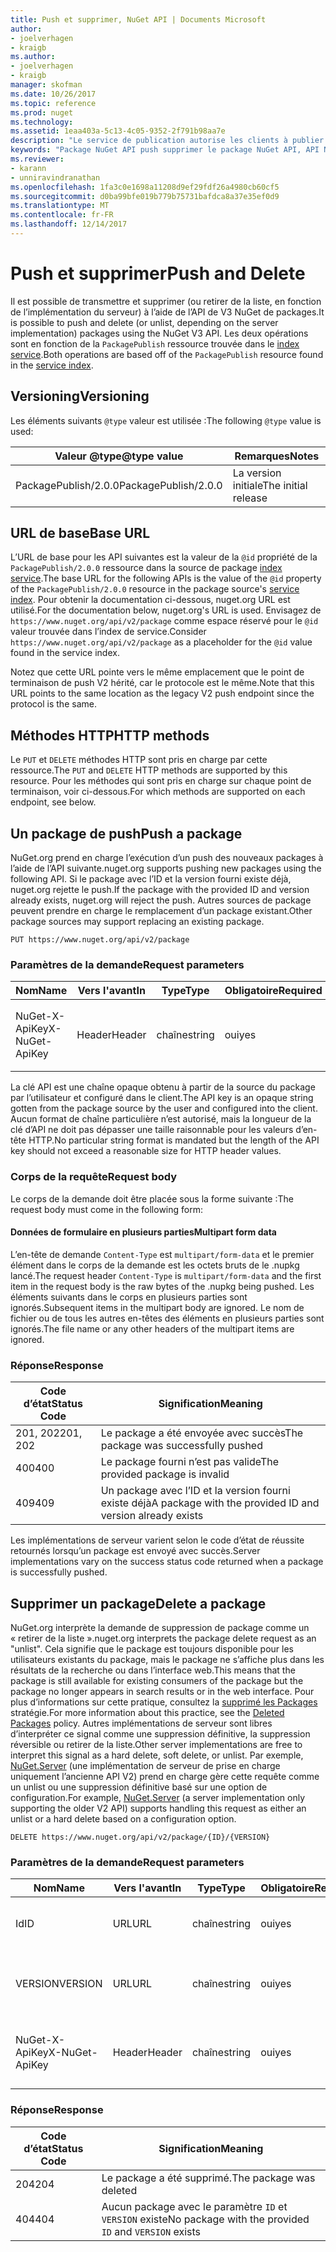 ```yaml
---
title: Push et supprimer, NuGet API | Documents Microsoft
author:
- joelverhagen
- kraigb
ms.author:
- joelverhagen
- kraigb
manager: skofman
ms.date: 10/26/2017
ms.topic: reference
ms.prod: nuget
ms.technology: 
ms.assetid: 1eaa403a-5c13-4c05-9352-2f791b98aa7e
description: "Le service de publication autorise les clients à publier les nouveaux packages et de retrait de la liste ou de supprimer des packages existants."
keywords: "Package NuGet API push supprimer le package NuGet API, API NuGet package, le package de téléchargement NuGet API retirer de la liste, créer des package NuGet API"
ms.reviewer:
- karann
- unniravindranathan
ms.openlocfilehash: 1fa3c0e1698a11208d9ef29fdf26a4980cb60cf5
ms.sourcegitcommit: d0ba99bfe019b779b75731bafdca8a37e35ef0d9
ms.translationtype: MT
ms.contentlocale: fr-FR
ms.lasthandoff: 12/14/2017
---
```

# <a name="push-and-delete"></a><span data-ttu-id="e9927-104">Push et supprimer</span><span class="sxs-lookup"><span data-stu-id="e9927-104">Push and Delete</span></span>

<span data-ttu-id="e9927-105">Il est possible de transmettre et supprimer (ou retirer de la liste, en fonction de l’implémentation du serveur) à l’aide de l’API de V3 NuGet de packages.</span><span class="sxs-lookup"><span data-stu-id="e9927-105">It is possible to push and delete (or unlist, depending on the server implementation) packages using the NuGet V3 API.</span></span>
<span data-ttu-id="e9927-106">Les deux opérations sont en fonction de la `PackagePublish` ressource trouvée dans le [index service](service-index.md).</span><span class="sxs-lookup"><span data-stu-id="e9927-106">Both operations are based off of the `PackagePublish` resource found in the [service index](service-index.md).</span></span>

## <a name="versioning"></a><span data-ttu-id="e9927-107">Versioning</span><span class="sxs-lookup"><span data-stu-id="e9927-107">Versioning</span></span>

<span data-ttu-id="e9927-108">Les éléments suivants `@type` valeur est utilisée :</span><span class="sxs-lookup"><span data-stu-id="e9927-108">The following `@type` value is used:</span></span>

<span data-ttu-id="e9927-109">Valeur @type</span><span class="sxs-lookup"><span data-stu-id="e9927-109">@type value</span></span>          | <span data-ttu-id="e9927-110">Remarques</span><span class="sxs-lookup"><span data-stu-id="e9927-110">Notes</span></span>
-------------------- | -----
<span data-ttu-id="e9927-111">PackagePublish/2.0.0</span><span class="sxs-lookup"><span data-stu-id="e9927-111">PackagePublish/2.0.0</span></span> | <span data-ttu-id="e9927-112">La version initiale</span><span class="sxs-lookup"><span data-stu-id="e9927-112">The initial release</span></span>

## <a name="base-url"></a><span data-ttu-id="e9927-113">URL de base</span><span class="sxs-lookup"><span data-stu-id="e9927-113">Base URL</span></span>

<span data-ttu-id="e9927-114">L’URL de base pour les API suivantes est la valeur de la `@id` propriété de la `PackagePublish/2.0.0` ressource dans la source de package [index service](service-index.md).</span><span class="sxs-lookup"><span data-stu-id="e9927-114">The base URL for the following APIs is the value of the `@id` property of the `PackagePublish/2.0.0` resource in the package source's [service index](service-index.md).</span></span> <span data-ttu-id="e9927-115">Pour obtenir la documentation ci-dessous, nuget.org URL est utilisé.</span><span class="sxs-lookup"><span data-stu-id="e9927-115">For the documentation below, nuget.org's URL is used.</span></span> <span data-ttu-id="e9927-116">Envisagez de `https://www.nuget.org/api/v2/package` comme espace réservé pour le `@id` valeur trouvée dans l’index de service.</span><span class="sxs-lookup"><span data-stu-id="e9927-116">Consider `https://www.nuget.org/api/v2/package` as a placeholder for the `@id` value found in the service index.</span></span>

<span data-ttu-id="e9927-117">Notez que cette URL pointe vers le même emplacement que le point de terminaison de push V2 hérité, car le protocole est le même.</span><span class="sxs-lookup"><span data-stu-id="e9927-117">Note that this URL points to the same location as the legacy V2 push endpoint since the protocol is the same.</span></span>

## <a name="http-methods"></a><span data-ttu-id="e9927-118">Méthodes HTTP</span><span class="sxs-lookup"><span data-stu-id="e9927-118">HTTP methods</span></span>

<span data-ttu-id="e9927-119">Le `PUT` et `DELETE` méthodes HTTP sont pris en charge par cette ressource.</span><span class="sxs-lookup"><span data-stu-id="e9927-119">The `PUT` and `DELETE` HTTP methods are supported by this resource.</span></span> <span data-ttu-id="e9927-120">Pour les méthodes qui sont pris en charge sur chaque point de terminaison, voir ci-dessous.</span><span class="sxs-lookup"><span data-stu-id="e9927-120">For which methods are supported on each endpoint, see below.</span></span>

## <a name="push-a-package"></a><span data-ttu-id="e9927-121">Un package de push</span><span class="sxs-lookup"><span data-stu-id="e9927-121">Push a package</span></span>

<span data-ttu-id="e9927-122">NuGet.org prend en charge l’exécution d’un push des nouveaux packages à l’aide de l’API suivante.</span><span class="sxs-lookup"><span data-stu-id="e9927-122">nuget.org supports pushing new packages using the following API.</span></span> <span data-ttu-id="e9927-123">Si le package avec l’ID et la version fourni existe déjà, nuget.org rejette le push.</span><span class="sxs-lookup"><span data-stu-id="e9927-123">If the package with the provided ID and version already exists, nuget.org will reject the push.</span></span> <span data-ttu-id="e9927-124">Autres sources de package peuvent prendre en charge le remplacement d’un package existant.</span><span class="sxs-lookup"><span data-stu-id="e9927-124">Other package sources may support replacing an existing package.</span></span>

```
PUT https://www.nuget.org/api/v2/package
```

### <a name="request-parameters"></a><span data-ttu-id="e9927-125">Paramètres de la demande</span><span class="sxs-lookup"><span data-stu-id="e9927-125">Request parameters</span></span>

<span data-ttu-id="e9927-126">Nom</span><span class="sxs-lookup"><span data-stu-id="e9927-126">Name</span></span>           | <span data-ttu-id="e9927-127">Vers l'avant</span><span class="sxs-lookup"><span data-stu-id="e9927-127">In</span></span>     | <span data-ttu-id="e9927-128">Type</span><span class="sxs-lookup"><span data-stu-id="e9927-128">Type</span></span>   | <span data-ttu-id="e9927-129">Obligatoire</span><span class="sxs-lookup"><span data-stu-id="e9927-129">Required</span></span> | <span data-ttu-id="e9927-130">Remarques</span><span class="sxs-lookup"><span data-stu-id="e9927-130">Notes</span></span>
-------------- | ------ | ------ | -------- | -----
<span data-ttu-id="e9927-131">NuGet-X-ApiKey</span><span class="sxs-lookup"><span data-stu-id="e9927-131">X-NuGet-ApiKey</span></span> | <span data-ttu-id="e9927-132">Header</span><span class="sxs-lookup"><span data-stu-id="e9927-132">Header</span></span> | <span data-ttu-id="e9927-133">chaîne</span><span class="sxs-lookup"><span data-stu-id="e9927-133">string</span></span> | <span data-ttu-id="e9927-134">oui</span><span class="sxs-lookup"><span data-stu-id="e9927-134">yes</span></span>      | <span data-ttu-id="e9927-135">Par exemple, `X-NuGet-ApiKey: {USER_API_KEY}`.</span><span class="sxs-lookup"><span data-stu-id="e9927-135">For example, `X-NuGet-ApiKey: {USER_API_KEY}`</span></span>

<span data-ttu-id="e9927-136">La clé API est une chaîne opaque obtenu à partir de la source du package par l’utilisateur et configuré dans le client.</span><span class="sxs-lookup"><span data-stu-id="e9927-136">The API key is an opaque string gotten from the package source by the user and configured into the client.</span></span> <span data-ttu-id="e9927-137">Aucun format de chaîne particulière n’est autorisé, mais la longueur de la clé d’API ne doit pas dépasser une taille raisonnable pour les valeurs d’en-tête HTTP.</span><span class="sxs-lookup"><span data-stu-id="e9927-137">No particular string format is mandated but the length of the API key should not exceed a reasonable size for HTTP header values.</span></span>

### <a name="request-body"></a><span data-ttu-id="e9927-138">Corps de la requête</span><span class="sxs-lookup"><span data-stu-id="e9927-138">Request body</span></span>

<span data-ttu-id="e9927-139">Le corps de la demande doit être placée sous la forme suivante :</span><span class="sxs-lookup"><span data-stu-id="e9927-139">The request body must come in the following form:</span></span>

#### <a name="multipart-form-data"></a><span data-ttu-id="e9927-140">Données de formulaire en plusieurs parties</span><span class="sxs-lookup"><span data-stu-id="e9927-140">Multipart form data</span></span>

<span data-ttu-id="e9927-141">L’en-tête de demande `Content-Type` est `multipart/form-data` et le premier élément dans le corps de la demande est les octets bruts de le .nupkg lancé.</span><span class="sxs-lookup"><span data-stu-id="e9927-141">The request header `Content-Type` is `multipart/form-data` and the first item in the request body is the raw bytes of the .nupkg being pushed.</span></span> <span data-ttu-id="e9927-142">Les éléments suivants dans le corps en plusieurs parties sont ignorés.</span><span class="sxs-lookup"><span data-stu-id="e9927-142">Subsequent items in the multipart body are ignored.</span></span> <span data-ttu-id="e9927-143">Le nom de fichier ou de tous les autres en-têtes des éléments en plusieurs parties sont ignorés.</span><span class="sxs-lookup"><span data-stu-id="e9927-143">The file name or any other headers of the multipart items are ignored.</span></span>

### <a name="response"></a><span data-ttu-id="e9927-144">Réponse</span><span class="sxs-lookup"><span data-stu-id="e9927-144">Response</span></span>

<span data-ttu-id="e9927-145">Code d’état</span><span class="sxs-lookup"><span data-stu-id="e9927-145">Status Code</span></span> | <span data-ttu-id="e9927-146">Signification</span><span class="sxs-lookup"><span data-stu-id="e9927-146">Meaning</span></span>
----------- | -------
<span data-ttu-id="e9927-147">201, 202</span><span class="sxs-lookup"><span data-stu-id="e9927-147">201, 202</span></span>    | <span data-ttu-id="e9927-148">Le package a été envoyée avec succès</span><span class="sxs-lookup"><span data-stu-id="e9927-148">The package was successfully pushed</span></span>
<span data-ttu-id="e9927-149">400</span><span class="sxs-lookup"><span data-stu-id="e9927-149">400</span></span>         | <span data-ttu-id="e9927-150">Le package fourni n’est pas valide</span><span class="sxs-lookup"><span data-stu-id="e9927-150">The provided package is invalid</span></span>
<span data-ttu-id="e9927-151">409</span><span class="sxs-lookup"><span data-stu-id="e9927-151">409</span></span>         | <span data-ttu-id="e9927-152">Un package avec l’ID et la version fourni existe déjà</span><span class="sxs-lookup"><span data-stu-id="e9927-152">A package with the provided ID and version already exists</span></span>

<span data-ttu-id="e9927-153">Les implémentations de serveur varient selon le code d’état de réussite retournés lorsqu’un package est envoyé avec succès.</span><span class="sxs-lookup"><span data-stu-id="e9927-153">Server implementations vary on the success status code returned when a package is successfully pushed.</span></span>

## <a name="delete-a-package"></a><span data-ttu-id="e9927-154">Supprimer un package</span><span class="sxs-lookup"><span data-stu-id="e9927-154">Delete a package</span></span>

<span data-ttu-id="e9927-155">NuGet.org interprète la demande de suppression de package comme un « retirer de la liste ».</span><span class="sxs-lookup"><span data-stu-id="e9927-155">nuget.org interprets the package delete request as an "unlist".</span></span> <span data-ttu-id="e9927-156">Cela signifie que le package est toujours disponible pour les utilisateurs existants du package, mais le package ne s’affiche plus dans les résultats de la recherche ou dans l’interface web.</span><span class="sxs-lookup"><span data-stu-id="e9927-156">This means that the package is still available for existing consumers of the package but the package no longer appears in search results or in the web interface.</span></span> <span data-ttu-id="e9927-157">Pour plus d’informations sur cette pratique, consultez la [supprimé les Packages](../policies/deleting-packages.md) stratégie.</span><span class="sxs-lookup"><span data-stu-id="e9927-157">For more information about this practice, see the [Deleted Packages](../policies/deleting-packages.md) policy.</span></span> <span data-ttu-id="e9927-158">Autres implémentations de serveur sont libres d’interpréter ce signal comme une suppression définitive, la suppression réversible ou retirer de la liste.</span><span class="sxs-lookup"><span data-stu-id="e9927-158">Other server implementations are free to interpret this signal as a hard delete, soft delete, or unlist.</span></span> <span data-ttu-id="e9927-159">Par exemple, [NuGet.Server](https://www.nuget.org/packages/NuGet.Server) (une implémentation de serveur de prise en charge uniquement l’ancienne API V2) prend en charge gère cette requête comme un unlist ou une suppression définitive basé sur une option de configuration.</span><span class="sxs-lookup"><span data-stu-id="e9927-159">For example, [NuGet.Server](https://www.nuget.org/packages/NuGet.Server) (a server implementation only supporting the older V2 API) supports handling this request as either an unlist or a hard delete based on a configuration option.</span></span>

```
DELETE https://www.nuget.org/api/v2/package/{ID}/{VERSION}
```

### <a name="request-parameters"></a><span data-ttu-id="e9927-160">Paramètres de la demande</span><span class="sxs-lookup"><span data-stu-id="e9927-160">Request parameters</span></span>

<span data-ttu-id="e9927-161">Nom</span><span class="sxs-lookup"><span data-stu-id="e9927-161">Name</span></span>           | <span data-ttu-id="e9927-162">Vers l'avant</span><span class="sxs-lookup"><span data-stu-id="e9927-162">In</span></span>     | <span data-ttu-id="e9927-163">Type</span><span class="sxs-lookup"><span data-stu-id="e9927-163">Type</span></span>   | <span data-ttu-id="e9927-164">Obligatoire</span><span class="sxs-lookup"><span data-stu-id="e9927-164">Required</span></span> | <span data-ttu-id="e9927-165">Remarques</span><span class="sxs-lookup"><span data-stu-id="e9927-165">Notes</span></span>
-------------- | ------ | ------ | -------- | -----
<span data-ttu-id="e9927-166">Id</span><span class="sxs-lookup"><span data-stu-id="e9927-166">ID</span></span>             | <span data-ttu-id="e9927-167">URL</span><span class="sxs-lookup"><span data-stu-id="e9927-167">URL</span></span>    | <span data-ttu-id="e9927-168">chaîne</span><span class="sxs-lookup"><span data-stu-id="e9927-168">string</span></span> | <span data-ttu-id="e9927-169">oui</span><span class="sxs-lookup"><span data-stu-id="e9927-169">yes</span></span>      | <span data-ttu-id="e9927-170">L’ID du package à supprimer</span><span class="sxs-lookup"><span data-stu-id="e9927-170">The ID of the package to delete</span></span>
<span data-ttu-id="e9927-171">VERSION</span><span class="sxs-lookup"><span data-stu-id="e9927-171">VERSION</span></span>        | <span data-ttu-id="e9927-172">URL</span><span class="sxs-lookup"><span data-stu-id="e9927-172">URL</span></span>    | <span data-ttu-id="e9927-173">chaîne</span><span class="sxs-lookup"><span data-stu-id="e9927-173">string</span></span> | <span data-ttu-id="e9927-174">oui</span><span class="sxs-lookup"><span data-stu-id="e9927-174">yes</span></span>      | <span data-ttu-id="e9927-175">La version du package à supprimer</span><span class="sxs-lookup"><span data-stu-id="e9927-175">The version of the package to delete</span></span>
<span data-ttu-id="e9927-176">NuGet-X-ApiKey</span><span class="sxs-lookup"><span data-stu-id="e9927-176">X-NuGet-ApiKey</span></span> | <span data-ttu-id="e9927-177">Header</span><span class="sxs-lookup"><span data-stu-id="e9927-177">Header</span></span> | <span data-ttu-id="e9927-178">chaîne</span><span class="sxs-lookup"><span data-stu-id="e9927-178">string</span></span> | <span data-ttu-id="e9927-179">oui</span><span class="sxs-lookup"><span data-stu-id="e9927-179">yes</span></span>      | <span data-ttu-id="e9927-180">Par exemple, `X-NuGet-ApiKey: {USER_API_KEY}`.</span><span class="sxs-lookup"><span data-stu-id="e9927-180">For example, `X-NuGet-ApiKey: {USER_API_KEY}`</span></span>

### <a name="response"></a><span data-ttu-id="e9927-181">Réponse</span><span class="sxs-lookup"><span data-stu-id="e9927-181">Response</span></span>

<span data-ttu-id="e9927-182">Code d’état</span><span class="sxs-lookup"><span data-stu-id="e9927-182">Status Code</span></span> | <span data-ttu-id="e9927-183">Signification</span><span class="sxs-lookup"><span data-stu-id="e9927-183">Meaning</span></span>
----------- | -------
<span data-ttu-id="e9927-184">204</span><span class="sxs-lookup"><span data-stu-id="e9927-184">204</span></span>         | <span data-ttu-id="e9927-185">Le package a été supprimé.</span><span class="sxs-lookup"><span data-stu-id="e9927-185">The package was deleted</span></span>
<span data-ttu-id="e9927-186">404</span><span class="sxs-lookup"><span data-stu-id="e9927-186">404</span></span>         | <span data-ttu-id="e9927-187">Aucun package avec le paramètre `ID` et `VERSION` existe</span><span class="sxs-lookup"><span data-stu-id="e9927-187">No package with the provided `ID` and `VERSION` exists</span></span>
